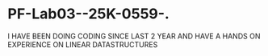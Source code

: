 # PF-Lab03--25K-0559-.
I HAVE BEEN DOING CODING SINCE LAST 2 YEAR AND HAVE A HANDS ON EXPERIENCE ON LINEAR DATASTRUCTURES
